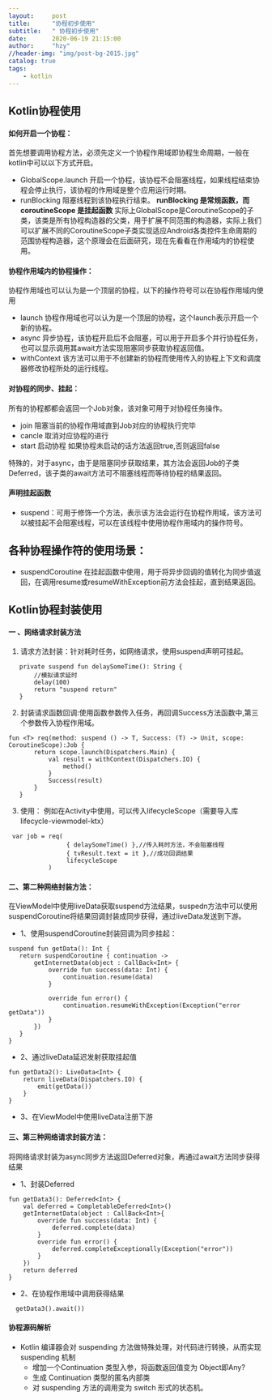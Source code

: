 ```yaml
---
layout:     post
title:      "协程初步使用"
subtitle:   " 协程初步使用"
date:       2020-06-19 21:15:00
author:     "hzy"
//header-img: "img/post-bg-2015.jpg"
catalog: true
tags:
    - kotlin
---
```



## Kotlin协程使用

#### 如何开启一个协程：
首先想要调用协程方法，必须先定义一个协程作用域即协程生命周期，一般在kotlin中可以以下方式开启。
- GlobalScope.launch 开启一个协程，该协程不会阻塞线程，如果线程结束协程会停止执行，该协程的作用域是整个应用运行时期。
- runBlocking 阻塞线程到该协程执行结束。
**runBlocking 是常规函数，而 coroutineScope 是挂起函数**
实际上GlobalScope是CoroutineScope的子类，该类是所有协程构造器的父类，用于扩展不同范围的构造器，实际上我们可以扩展不同的CoroutineScope子类实现适应Android各类控件生命周期的范围协程构造器，这个原理会在后面研究，现在先看看在作用域内的协程使用。



#### 协程作用域内的协程操作：
协程作用域也可以认为是一个顶层的协程，以下的操作符号可以在协程作用域内使用
- launch 协程作用域也可以认为是一个顶层的协程，这个launch表示开启一个新的协程。
- async 异步协程，该协程开启后不会阻塞，可以用于开启多个并行协程任务，也可以显示调用其await方法实现阻塞同步获取协程返回值。
- withContext 该方法可以用于不创建新的协程而使用传入的协程上下文和调度器修改协程所处的运行线程。


#### 对协程的同步、挂起：
所有的协程都都会返回一个Job对象，该对象可用于对协程任务操作。
- join 阻塞当前的协程作用域直到Job对应的协程执行完毕
- cancle 取消对应协程的进行
- start 启动协程 如果协程未启动的话方法返回true,否则返回false

特殊的，对于async，由于是阻塞同步获取结果，其方法会返回Job的子类Deferred，该子类的await方法可不阻塞线程而等待协程的结果返回。



#### 声明挂起函数
- suspend：可用于修饰一个方法，表示该方法会运行在协程作用域，该方法可以被挂起不会阻塞线程，可以在该线程中使用协程作用域内的操作符号。


## 各种协程操作符的使用场景：
- suspendCoroutine 在挂起函数中使用，用于将异步回调的值转化为同步值返回，在调用resume或resumeWithException前方法会挂起，直到结果返回。







## Kotlin协程封装使用

#### 一 、网络请求封装方法

1. 请求方法封装：针对耗时任务，如网络请求，使用suspend声明可挂起。
 ```
    private suspend fun delaySomeTime(): String {
        //模拟请求延时
        delay(100)
        return "suspend return"
    }
 ```
 2. 封装请求函数回调:使用函数参数传入任务，再回调Success方法函数中,第三个参数传入协程作用域。
 ```
 fun <T> req(method: suspend () -> T, Success: (T) -> Unit, scope: CoroutineScope):Job {
        return scope.launch(Dispatchers.Main) {
            val result = withContext(Dispatchers.IO) {
                method()
            }
            Success(result)
        }
    }
 ```
 3. 使用：
 例如在Activity中使用，可以传入lifecycleScope（需要导入库lifecycle-viewmodel-ktx）
 ```
  var job = req(
                 { delaySomeTime() },//传入耗时方法，不会阻塞线程
                 { tvResult.text = it },//成功回调结果
                 lifecycleScope
            )
 ```

#### 二、第二种网络封装方法：
 在ViewModel中使用liveData获取suspend方法结果，suspedn方法中可以使用suspendCoroutine将结果回调封装成同步获得，通过liveData发送到下游。
- 1、使用suspendCoroutine封装回调为同步挂起：
 ```
 suspend fun getData(): Int {
    return suspendCoroutine { continuation ->
        getInternetData(object : CallBack<Int> {
            override fun success(data: Int) {
                continuation.resume(data)
            }

            override fun error() {
                continuation.resumeWithException(Exception("error getData"))
            }
        })
    }
}
 ```
- 2、通过liveData延迟发射获取挂起值
```
fun getData2(): LiveData<Int> {
    return liveData(Dispatchers.IO) {
        emit(getData())
    }
}
```
- 3、在ViewModel中使用liveData注册下游

#### 三、第三种网络请求封装方法：
将网络请求封装为async同步方法返回Deferred对象，再通过await方法同步获得结果
- 1、封装Deferred
```
fun getData3(): Deferred<Int> {
    val deferred = CompletableDeferred<Int>()
    getInternetData(object : CallBack<Int>{
        override fun success(data: Int) {
            deferred.complete(data)
        }
        override fun error() {
            deferred.completeExceptionally(Exception("error"))
        }
    })
    return deferred
}
```
- 2、在协程作用域中调用获得结果
```
  getData3().await())
```



<!--## Kotlin中协程原理： 通过将多个挂起区域拆分成多个函数块，使用label对每个代码块标记代码执行的状态，通过改变label状态机结合goto指令让线程达到切换线程后回来后在制定挂起函数后面执行代码-->

#### 协程源码解析

- Kotlin 编译器会对 suspending 方法做特殊处理，对代码进行转换，从而实现 suspending 机制
  - 增加一个Continuation 类型入参，将函数返回值变为 Object即Any?
  - 生成 Continuation 类型的匿名内部类
  - 对 suspending 方法的调用变为 switch 形式的状态机。






 
 
 
 
 
 
 
 
 
 
 
 
